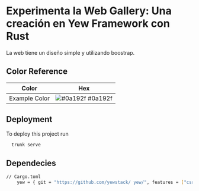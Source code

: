 
# Experimenta la Web Gallery: Una creación en Yew Framework con Rust

La web tiene un diseño simple y utilizando boostrap.

## Color Reference

| Color             | Hex                                                                |
| ----------------- | ------------------------------------------------------------------ |
| Example Color | ![#0a192f](https://via.placeholder.com/10/0a192f?text=+) #0a192f |

## Deployment

To deploy this project run

```bash
  trunk serve 
```
## Dependecies

```bash
// Cargo.toml
    yew = { git = "https://github.com/yewstack/ yew/", features = ["csr"] }
```
